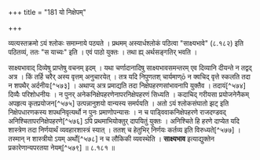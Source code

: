 +++
title = "181 यो निक्षेपम्"

+++

व्यत्यस्तक्रमो ऽयं श्लोकः समाम्नाये पठ्यते । प्रथमम् अस्यार्धश्लोकं पठित्वा "साक्ष्यभावे" (८.१८२) इति पठितव्यं, ततः "स याच्यः" इति । एवं पाठो युक्तः । तथा ह्य् अर्थसङ्गतिर् भवति । 

साक्ष्यभावाद् दिव्येषु प्राप्तेषु वचनम् इदम् । यथा चर्णादानादिषु साक्ष्यभावसमन्तरम् एव दिव्यानि दीयन्ते न तद्वद् अत्र । किं तर्हि चरैर् अस्य वृत्तम् अनुचारयेत् । तत्र यदि निपुणतश् चार्यमाण्ō न क्वचिद् वृत्ते स्कलति तदा न शपथैर् अर्दनीयः[^५७३] । अथाप्य् अत्र प्रमाद्यति तदा निक्षेपहरणसांभावनापि युक्तैव । तदायं[^५७४] दिव्यैः परिशोधनीयः । न पुनर् अनेकनिक्षेपहरणेनापरनिक्षेपहरणं सिध्यति । कदाचिद् गरीयसा प्रयोजनेनैकम् अपहृत्य कृतप्रयोजन[^५७५] उत्पन्नानुशयो वान्यस्य समर्पयति । अतो ऽयं श्लोकसंघातो झट् इति निक्षेपधारणकस्य शपथनिवृत्यर्थो न पुनः प्रमाणोपन्यासः । न च पाड्विवाकनिक्षेपहरणे राजदण्डवद् अनिश्चितापरनिक्षेपहरणे[^५७६] ऽपि प्रथमाभियोक्तुर् दापयितुं युक्तः । अनिश्चिते हि हरणे दाप्येत यदि शास्त्रेण तदा निर्णयार्थं व्यवहारशास्त्रं स्यात् । ततश् च हेतुभिर् निर्णयः कर्तव्य इति विरुध्यते[^५७७] । तस्मान् न शास्त्रीयो ऽयम् अर्थो[^५७८] न च लौकिकी व्यवस्थेति । **साक्ष्यभाव** इत्याद्युक्तेन प्रकारेणान्यपरतया नेयम्[^५७९] ॥ ८.१८१ ॥